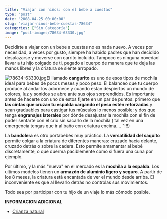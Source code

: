 ```yaml
---
title: "Viajar con niños: con el bebe a cuestas"
type: "post"
date: "2008-04-25 00:00:00"
slug: "viajar-ninos-bebe-cuestas-78634"
categories: ["Sin Categoría"]
image: "post-images/78634-63330.jpg"
---
```


Decidirte a viajar con un bebe a cuestas no es nada nuevo. A veces por necesidad, a veces por gusto, siempre ha habido padres que han decidido desplazarse y moverse con carrito incluido. Tampoco es ninguna novedad llevar a tu hijo colgado de ti, pegado al cuerpo de manera que te deja las manos libres y la criatura se siente arropado.

![78634-63330.jpg](post-images/78634-63330.jpg "78634-63330.jpg")El llamado **cangurito** es uno de esos tipos de mochila ideal para bebes de pocos meses y poco peso. El balanceo que tu cuerpo produce al andar los adormece y cuando estan despiertos un mundo de colores, luz y sonidos se abre ante sus ojos sorprendidos. Es importante antes de hacerte con uno de estos fijarte en un par de puntos: primero que **las cintas que cruzan tu espalda cargando el peso estén reforzadas** y sean graduables para castigar tus músculos lo menos posible; y dos que tenga **engranajes laterales** por dónde desajustar la mochila con el fin de poder sentarte con el crio sin sacarlo de la mochila ( tal vez en una emergencia tengas que ir al baño con criatura encima.... "!!!)

La **bandolera** es otro portabebés muy práctico. La **versatilidad del saquito** permite colgar a la criatura de diferentes maneras: cruzado hacia delante, cruzado detrás o sobre la cadera. Esto permite amamantar al bebé discretamente, o que duerma paciblemente como si fuera una cuna por ejemplo.

Por último, y la más "nueva" en el mercado es la **mochila a la espalda**. Los ultimos modelos tienen un **armazón de aluminio ligero y seguro**. A partir de los 8 meses, la criatura está encantada de ver el mundo desde arriba. El inconveniente es que al llevarlo detrás no controlas sus movimientos.

Todo sea por participar con tu hijo de un viaje lo más cómodo posible.

**INFORMACION ADICIONAL**

- [Crianza natural](http://www.crianzanatural.com/fam/fam1.html)